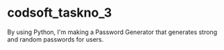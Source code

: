 # codsoft_taskno_3
By using Python, I'm making a Password Generator that generates strong and random passwords for users.
